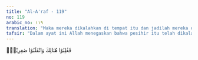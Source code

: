 ```yaml
---
title: "Al-A'raf - 119"
no: 119
arabic_no: ١١٩
translation: "Maka mereka dikalahkan di tempat itu dan jadilah mereka orang-orang yang hina."
tafsir: "Dalam ayat ini Allah menegaskan bahwa pesihir itu telah dikalahkan di tempat itu, dan jadilah mereka orang-orang yang hina dina. Artinya bila sebelum peristiwa itu, para pesihir merasa bangga percaya diri secara berlebihan, maka setelah kekalahan itu tersingkaplah kebohongan dan kepalsuan mereka, karena sihir mereka tidak mempunyai kekuatan sama sekali. Di samping itu, karena kekalahan tersebut, sirnalah sudah harapan mereka untuk mendapatkan harta benda, pangkat dan kekayaan yang tadinya telah dijanjikan Firaun kepada mereka.\n\nKekalahan para pesihir tersebut berarti kekalahan Firaun dan para pembesarnya. Pada mulanya mereka percaya bahwa para pesihir yang terpandai yang mereka kumpulkan dari berbagai tempat dalam wilayah kekuasaannya, dengan mudah dapat mengalahkan Nabi Musa. Karena itu ia mengobral janji, tetapi ternyata para pesihirnya itu mengalami kekalahan, dan Nabi Musa mendapat kemenangan, maka pudarlah harapan Firaun dan pemuka-pemukanya untuk dapat mempertahankan kebesaran dan kekuasaannya. Hilanglah kehebatan mereka di mata orang banyak, dan jadilah mereka orang-orang yang hina. Apalagi peristiwa tersebut terjadi pada salah satu hari raya mereka dan tidak disaksikan orang banyak. Mengenai ini Allah berfirman dalam ayat lain:\n\nDia (Musa) berkata, \"(Perjanjian) waktu (untuk pertemuan kami dengan kamu itu) ialah pada hari raya dan hendaklah orang-orang dikumpulkan pada pagi hari (dhuha).\" (thaha/20: 59)"
---
```

فَغُلِبُوْا هُنَالِكَ وَانْقَلَبُوْا صٰغِرِيْنَۚ 